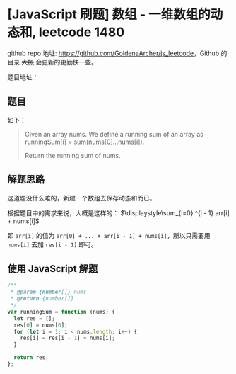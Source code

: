 # [JavaScript 刷题] 数组 - 一维数组的动态和, leetcode 1480

github repo 地址: <https://github.com/GoldenaArcher/js_leetcode>，Github 的目录 ~~大概~~ 会更新的更勤快一些。

题目地址：

## 题目

如下：

> Given an array nums. We define a running sum of an array as runningSum[i] = sum(nums[0]…nums[i]).
>
> Return the running sum of nums.

## 解题思路

这道题没什么难的，新建一个数组去保存动态和而已。

根据题目中的需求来说，大概是这样的： $\displaystyle\sum_{i=0} ^{i - 1} arr[i] + nums[i]$

即 `arr[i]` 的值为 `arr[0] + ... + arr[i - 1] + nums[i]`，所以只需要用 `nums[i]` 去加 `res[i - 1]` 即可。

## 使用 JavaScript 解题

```javascript
/**
 * @param {number[]} nums
 * @return {number[]}
 */
var runningSum = function (nums) {
  let res = [];
  res[0] = nums[0];
  for (let i = 1; i < nums.length; i++) {
    res[i] = res[i - 1] + nums[i];
  }

  return res;
};
```
